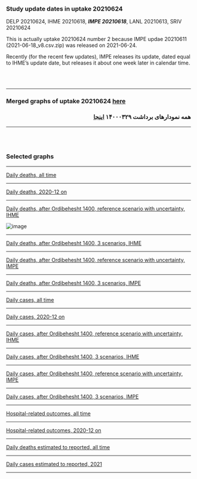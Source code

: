 ### Study update dates in uptake 20210624

DELP 20210624, IHME 20210618, **_IMPE 20210618_**, LANL 20210613, SRIV 20210624

This is actually uptake 20210624 number 2 because IMPE updae 20210611 (2021-06-18_v8.csv.zip) was released on 2021-06-24.

Recently (for the recent few updates), IMPE releases its update, dated equal to IHME’s update date, but releases it about one week later in calendar time.


<br/><br/>
****

### Merged graphs of uptake 20210624 [here](https://github.com/pourmalek/covir2/blob/main/20210624/graphs%20merged%2020210624.pdf)

<div dir="rtl">
  
###  همه نمودارهای برداشت ۱۴۰۰۰۳۲۹ [اینجا](https://github.com/pourmalek/covir2/blob/main/20210624/graphs%20merged%2020210624.pdf)
  
<div dir="ltr">

****

<br/><br/>


### Selected graphs

****

[Daily deaths, all time](https://github.com/pourmalek/covir2/blob/main/20210624/output/merge/graph%2011%20COVID-19%20daily%20deaths%2C%20Iran%2C%20reference%20scenarios.pdf)

  
****

[Daily deaths, 2020-12 on](https://github.com/pourmalek/covir2/blob/main/20210624/output/merge/graph%2013%20COVID-19%20daily%20deaths%2C%20Iran%2C%20reference%20scenarios%2C%202020-12-01%20on.pdf)


****

[Daily deaths, after Ordibehesht 1400, reference scenario with uncertainty, IHME](https://github.com/pourmalek/covir2/blob/main/20210624/output/merge/graph%2019%20a%20COVID-19%20daily%20deaths%2C%20Iran%2C%20reference%20scenario%20with%20uncertainty%2C%20IHME.pdf)

![image](https://user-images.githubusercontent.com/30849720/122659522-de67a500-d12d-11eb-8e64-0aa5f81707fb.png)
****

[Daily deaths, after Ordibehesht 1400, 3 scenarios, IHME](https://github.com/pourmalek/covir2/blob/main/20210624/output/merge/graph%2019%20b%20COVID-19%20daily%20deaths%2C%20Iran%2C%203%20scenarios%2C%20IHME.pdf)


****

[Daily deaths, after Ordibehesht 1400, reference scenario with uncertainty, IMPE](https://github.com/pourmalek/covir2/blob/main/20210624/output/merge/graph%2019%20c%20COVID-19%20daily%20deaths%2C%20Iran%2C%20reference%20scenario%20with%20uncertainty%2C%20IMPE.pdf)


****

[Daily deaths, after Ordibehesht 1400, 3 scenarios, IMPE](https://github.com/pourmalek/covir2/blob/main/20210624/output/merge/graph%2019%20d%20COVID-19%20daily%20deaths%2C%20Iran%2C%203%20scenarios%2C%20IMPE.pdf)


****

[Daily cases, all time](https://github.com/pourmalek/covir2/blob/main/20210624/output/merge/graph%2021%20COVID-19%20daily%20cases%2C%20Iran%2C%20reference%20scenarios.pdf)

  
****

[Daily cases, 2020-12 on](https://github.com/pourmalek/covir2/blob/main/20210624/output/merge/graph%2023%20COVID-19%20daily%20cases%2C%20Iran%2C%20reference%20scenarios%2C%202020-12-01%20on.pdf)

  
****

[Daily cases, after Ordibehesht 1400, reference scenario with uncertainty, IHME](https://github.com/pourmalek/covir2/blob/main/20210624/output/merge/graph%2029%20a%20COVID-19%20daily%20cases%2C%20Iran%2C%20reference%20scenario%20with%20uncertainty%2C%20IHME.pdf)


****

[Daily cases, after Ordibehesht 1400, 3 scenarios, IHME](https://github.com/pourmalek/covir2/blob/main/20210624/output/merge/graph%2029%20b%20COVID-19%20daily%20cases%2C%20Iran%2C%203%20scenarios%2C%20IHME.pdf)


****

[Daily cases, after Ordibehesht 1400, reference scenario with uncertainty, IMPE](https://github.com/pourmalek/covir2/blob/main/20210624/output/merge/graph%2029%20c%20COVID-19%20daily%20cases%2C%20Iran%2C%20reference%20scenario%20with%20uncertainty%2C%20IMPE.pdf)


****

[Daily cases, after Ordibehesht 1400, 3 scenarios, IMPE](https://github.com/pourmalek/covir2/blob/main/20210624/output/merge/graph%2029%20d%20COVID-19%20daily%20cases%2C%20Iran%2C%203%20scenarios%2C%20IMPE.pdf)


****

[Hospital-related outcomes, all time](https://github.com/pourmalek/covir2/blob/main/20210624/output/merge/graph%2071%20COVID-19%20hospital-related%20outcomes.pdf)


****

[Hospital-related outcomes, 2020-12 on](https://github.com/pourmalek/covir2/blob/main/20210624/output/merge/graph%2073%20COVID-19%20hospital-related%20outcomes%2C%20wo%20extremes%2C%202020-12-01%20on.pdf)


****

[Daily deaths estimated to reported, all time](https://github.com/pourmalek/covir2/blob/main/20210624/output/merge/graph%2091%20COVID-19%20daily%20deaths%20estimated%20to%20reported%2C%20Iran%2C%20reference%20scenarios.pdf)

  
****

[Daily cases estimated to reported, 2021](https://github.com/pourmalek/covir2/blob/main/20210624/output/merge/graph%2094%20COVID-19%20daily%20cases%20estimated%20to%20reported%2C%20Iran%2C%20reference%20scenarios%2C%202021-01-01%20on.pdf) 

  
****

